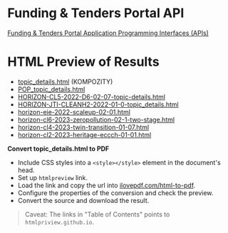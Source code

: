 # Funding & Tenders Portal API
[Funding & Tenders Portal Application Programming Interfaces (APIs)](https://ec.europa.eu/info/funding-tenders/opportunities/portal/screen/support/apis)

# HTML Preview of Results
- [topic_details.html](https://htmlpreview.github.io/?https://github.com/lustraka/Data_Analysis_Workouts/blob/main/Wrangle_Data/topic_details.html) (KOMPOZITY)
- [POP_topic_details.html](https://htmlpreview.github.io/?https://github.com/lustraka/Data_Analysis_Workouts/blob/main/Wrangle_Data/POP_topic_details.html)
- [HORIZON-CL5-2022-D6-02-07-topic-details.html](https://htmlpreview.github.io/?https://github.com/lustraka/Data_Analysis_Workouts/blob/main/Wrangle_Data/HORIZON-CL5-2022-D6-02-07-topic-details.html)
- [HORIZON-JTI-CLEANH2-2022-01-0-topic_details.html](https://htmlpreview.github.io/?https://github.com/lustraka/Data_Analysis_Workouts/blob/main/Wrangle_Data/HORIZON-JTI-CLEANH2-2022-01-0-topic_details.html)
- [horizon-eie-2022-scaleup-02-01.html](https://htmlpreview.github.io/?https://github.com/lustraka/Data_Analysis_Workouts/blob/main/Wrangle_Data/EU-FTP-Topics/html-out/horizon-eie-2022-scaleup-02-01.html)
- [horizon-cl6-2023-zeropollution-02-1-two-stage.html](https://htmlpreview.github.io/?https://github.com/lustraka/Data_Analysis_Workouts/blob/main/Wrangle_Data/EU-FTP-Topics/html-out/horizon-cl6-2023-zeropollution-02-1-two-stage.html)
- [horizon-cl4-2023-twin-transition-01-07.html](https://htmlpreview.github.io/?https://github.com/lustraka/Data_Analysis_Workouts/blob/main/Wrangle_Data/EU-FTP-Topics/html-out/horizon-cl4-2023-twin-transition-01-07.html)
- [horizon-cl2-2023-heritage-eccch-01-01.html](https://htmlpreview.github.io/?https://github.com/lustraka/Data_Analysis_Workouts/blob/main/Wrangle_Data/EU-FTP-Topics/html-out/horizon-cl2-2023-heritage-eccch-01-01.html)

**Convert topic_details.html to PDF**
- Include CSS styles into a `<style></style>` element in the document's head.
- Set up `htmlpreview` link.
- Load the link and copy the url into [ilovepdf.com/html-to-pdf](https://www.ilovepdf.com/html-to-pdf).
- Configure the properties of the conversion and check the preview.
- Convert the source and download the result.
> Caveat: The links in "Table of Contents" points to `htmlpriview.github.io`.
